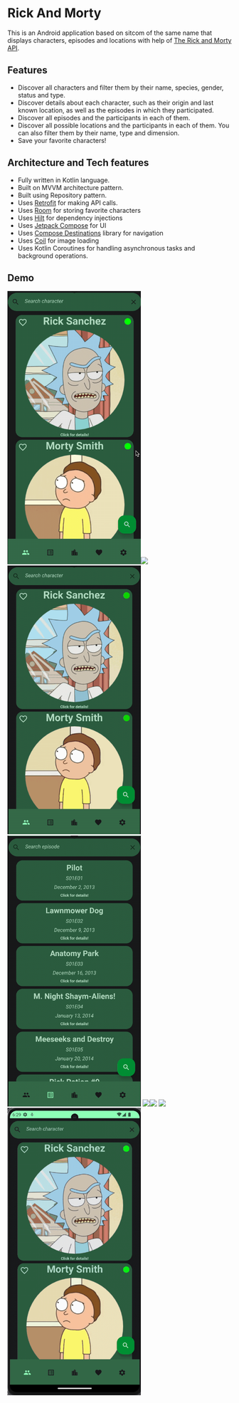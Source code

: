 # Rick And Morty
This is an Android application based on sitcom of the same name that displays characters, episodes
and locations with help of [The Rick and Morty API](https://rickandmortyapi.com/).
## Features
* Discover all characters and filter them by their name, species, gender, status and type.
* Discover details about each character, such as their origin and last known location, as well as 
the episodes in which they participated.
* Discover all episodes and the participants in each of them.
* Discover all possible locations and the participants in each of them. You can also filter them by 
their name, type and dimension.
* Save your favorite characters!
## Architecture and Tech features
* Fully written in Kotlin language.
* Built on MVVM architecture pattern.
* Built using Repository pattern.
* Uses [Retrofit](https://square.github.io/retrofit/) for making API calls.
* Uses [Room](https://developer.android.com/jetpack/androidx/releases/room) for storing favorite characters
* Uses [Hilt](https://developer.android.com/training/dependency-injection/hilt-android) for dependency injections
* Uses [Jetpack Compose](https://developer.android.com/jetpack/compose) for UI
* Uses [Compose Destinations](https://github.com/raamcosta/compose-destinations) library for navigation
* Uses [Coil](https://coil-kt.github.io/coil/compose/) for image loading
* Uses Kotlin Coroutines for handling asynchronous tasks and background operations.
## Demo
<img src="/demo/demo1.gif" width="300"/><img src="/demo/demo2.gif" width="300"/>
<img src="/demo/demo3.gif" width="300"/><img src="/demo/demo4.gif" width="300"/>
<img src="/demo/demo5.gif" width="300"/><img src="/demo/demo6.gif" width="300"/>
<img src="/demo/demo7.gif" width="300"/><img src="/demo/demo8.gif" width="300"/>